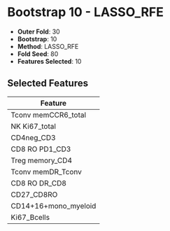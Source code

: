 # Bootstrap 10 - LASSO_RFE

- **Outer Fold**: 30
- **Bootstrap**: 10
- **Method**: LASSO_RFE
- **Fold Seed**: 80
- **Features Selected**: 10

## Selected Features

| Feature |
|---------|
| Tconv memCCR6_total |
| NK Ki67_total |
| CD4neg_CD3 |
| CD8 RO PD1_CD3 |
| Treg memory_CD4 |
| Tconv memDR_Tconv |
| CD8 RO DR_CD8 |
| CD27_CD8RO |
| CD14+16+mono_myeloid |
| Ki67_Bcells |
